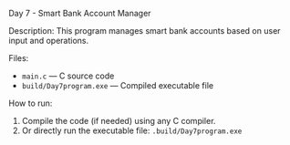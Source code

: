 Day 7 - Smart Bank Account Manager

Description: 
This program manages smart bank accounts based on user input and operations.

Files:
- `main.c` — C source code
- `build/Day7program.exe` — Compiled executable file

How to run:
1. Compile the code (if needed) using any C compiler.
2. Or directly run the executable file:
   `.build/Day7program.exe`
   
